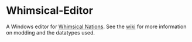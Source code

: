 # Whimsical-Editor
A Windows editor for [Whimsical Nations](https://www.reddit.com/r/WhimsicalNations). See the [wiki](https://www.reddit.com/r/WhimsicalNations/wiki/modding) for more information on modding and the datatypes used.
